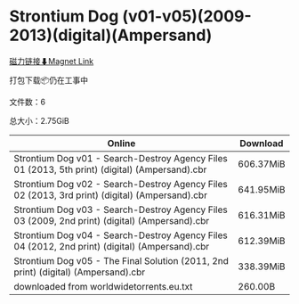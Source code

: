 # Strontium Dog (v01-v05)(2009-2013)(digital)(Ampersand)

[磁力链接⬇Magnet Link](magnet:?xt=urn:btih:5354c5131fc9a8d53e593bb3713921992943d08c&dn=Strontium%20Dog%20%28v01-v05%29%282009-2013%29%28digital%29%28Ampersand%29)

打包下载📦仍在工事中

文件数：6

总大小：2.75GiB

Online | Download
--- | ---
Strontium Dog v01 - Search-Destroy Agency Files 01 (2013, 5th print) (digital) (Ampersand).cbr | 606.37MiB
Strontium Dog v02 - Search-Destroy Agency Files 02 (2013, 3rd print) (digital) (Ampersand).cbr | 641.95MiB
Strontium Dog v03 - Search-Destroy Agency Files 03 (2009, 2nd print) (digital) (Ampersand).cbr | 616.31MiB
Strontium Dog v04 - Search-Destroy Agency Files 04 (2012, 2nd print) (digital) (Ampersand).cbr | 612.39MiB
Strontium Dog v05 - The Final Solution (2011, 2nd print) (digital) (Ampersand).cbr | 338.39MiB
downloaded from worldwidetorrents.eu.txt | 260.00B